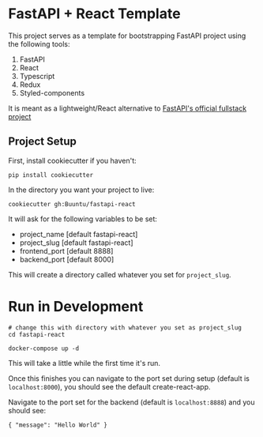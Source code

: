 # FastAPI + React Template

This project serves as a template for bootstrapping FastAPI project using
the following tools:

1) FastAPI
2) React
3) Typescript
4) Redux
5) Styled-components

It is meant as a lightweight/React alternative to 
[FastAPI's official fullstack project](https://github.com/tiangolo/full-stack-fastapi-postgresql)

## Project Setup

First, install cookiecutter if you haven't:
```
pip install cookiecutter
```

In the directory you want your project to live:
```
cookiecutter gh:Buuntu/fastapi-react
```

It will ask for the following variables to be set:
- project_name [default fastapi-react]
- project_slug [default fastapi-react]
- frontend_port [default 8888]
- backend_port [default 8000]

This will create a directory called whatever you set for
`project_slug`.

# Run in Development
```
# change this with directory with whatever you set as project_slug
cd fastapi-react

docker-compose up -d
```
This will take a little while the first time it's run.

Once this finishes you can navigate to the port set during setup 
(default is `localhost:8000`), you should see the default
create-react-app.

Navigate to the port set for the backend 
(default is `localhost:8888`) and you should see:
```
{ "message": "Hello World" }
```